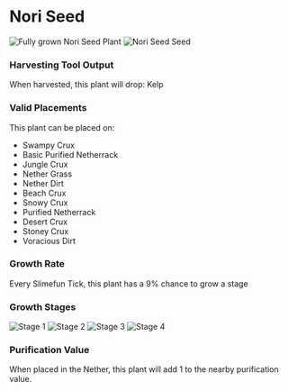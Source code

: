 # Nori Seed

![Fully grown Nori Seed Plant](https://mc-heads.net/head/11c4883237524820b7a54dc2fc10c4a2fb382ef5a5b11fa4d7c7ada61e9bcd67) ![Nori Seed Seed](https://mc-heads.net/head/95b92a13f01baece56654e817833f9829bc025ad733609c0bdd0d3a359c9d943)

### Harvesting Tool Output

When harvested, this plant will drop: Kelp

### Valid Placements

This plant can be placed on:

- Swampy Crux
- Basic Purified Netherrack
- Jungle Crux
- Nether Grass
- Nether Dirt
- Beach Crux
- Snowy Crux
- Purified Netherrack
- Desert Crux
- Stoney Crux
- Voracious Dirt


### Growth Rate

Every Slimefun Tick, this plant has a 9% chance to grow a stage

### Growth Stages

![Stage 1](https://mc-heads.net/head/1f2fa421512f9cc6b52b616789498ca64b24a755748a35952d9071b9877bb96b) ![Stage 2](https://mc-heads.net/head/a13158311163d1d8634edc5bec10982ca6797a1141e13b6a1b731e9d25311ca) ![Stage 3](https://mc-heads.net/head/50718148b7502085256a1960915fcbe492e715f7b29d2cad8f3da805bf51f788) ![Stage 4](https://mc-heads.net/head/e9598bff05597588447307670fcb59741abcc4e47eb9f21249243acec85e623d)

### Purification Value

When placed in the Nether, this plant will add 1 to the nearby purification value.